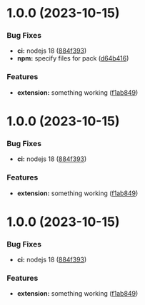 # 1.0.0 (2023-10-15)


### Bug Fixes

* **ci:** nodejs 18 ([884f393](https://github.com/nefelim4ag/lens-extension-httpproxy-info/commit/884f393bf3b7697677da20d28834fa03f16c7c7b))
* **npm:** specify files for pack ([d64b416](https://github.com/nefelim4ag/lens-extension-httpproxy-info/commit/d64b4161d2fd428e46c0069ea4400528a9eed384))


### Features

* **extension:** something working ([f1ab849](https://github.com/nefelim4ag/lens-extension-httpproxy-info/commit/f1ab849e7ac42713d42779006f1ce0e999f07e8c))

# 1.0.0 (2023-10-15)


### Bug Fixes

* **ci:** nodejs 18 ([884f393](https://github.com/nefelim4ag/lens-extension-httpproxy-info/commit/884f393bf3b7697677da20d28834fa03f16c7c7b))


### Features

* **extension:** something working ([f1ab849](https://github.com/nefelim4ag/lens-extension-httpproxy-info/commit/f1ab849e7ac42713d42779006f1ce0e999f07e8c))

# 1.0.0 (2023-10-15)


### Bug Fixes

* **ci:** nodejs 18 ([884f393](https://github.com/nefelim4ag/lens-extension-httpproxy-info/commit/884f393bf3b7697677da20d28834fa03f16c7c7b))


### Features

* **extension:** something working ([f1ab849](https://github.com/nefelim4ag/lens-extension-httpproxy-info/commit/f1ab849e7ac42713d42779006f1ce0e999f07e8c))
